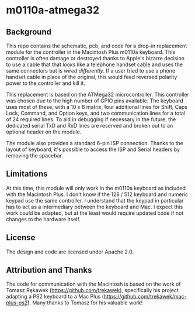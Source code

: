 # m0110a-atmega32

## Background
This repo contains the schematic, pcb, and code for a drop-in replacement module for the controller in the Macintosh Plus m0110a keyboard. This controller is often damage or destroyed thanks to Apple's bizarre decision to use a cable that that *looks* like a telephone handset cable and uses the same connectors but is *wired differently*. If a user tried to use a phone handset cable in place of the original, this would feed reversed polarity power to the controller and kill it.

This replacement is based on the ATMega32 microcontroller. This controller was chosen due to the high number of GPIO pins available. The keyboard uses most of these, with a 10 x 8 matrix, four additional lines for Shift, Caps Lock, Command, and Option keys, and two communication lines for a total of 24 required lines. To aid in debugging if necessary in the future, the dedicated serial TxD and RxD lines are reserved and broken out to an optional header on the module.

The module also provides a standard 6-pin ISP connection. Thanks to the layout of keyboard, it's possible to access the ISP and Serial headers by removing the spacebar.

## Limitations
At this time, this module will only work in the m0110a keyboard as included with the Macintosh Plus. I don't know if the 128 / 512 keyboard and numeric keypad use the same controller. I understand that the keypad in particular has to act as a intermediary between the keyboard and Mac. I expect this work could be adapted, but at the least would require updated code if not changes to the hardware itself.

## License

The design and code are licensed under Apache 2.0.

## Attribution and Thanks

The code for communication with the Macintosh is based on the work of Tomasz Rękawek (https://github.com/trekawek), specifically his project adapting a PS2 keyboard to a Mac Plus (https://github.com/trekawek/mac-plus-ps2). Many thanks to Tomasz for his valuable work!

